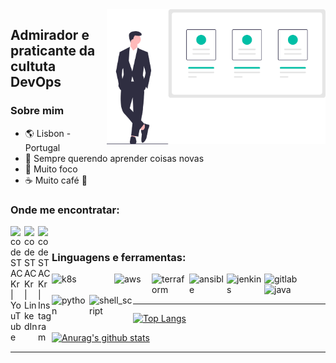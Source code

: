 <img align="right" width="350" src="https://github.com/ivanjonatas/ivanjonatas/blob/master/imagens/logo.svg">

## Admirador e praticante da cultuta DevOps

### Sobre mim
- :earth_americas: Lisbon - Portugal
- 🌱 Sempre querendo aprender coisas novas 
- :dart: Muito foco
- :coffee: Muito café 🤣
### Onde me encontratar:


[<img align="left" alt="codeSTACKr | YouTube" width="22px" src="https://cdn.jsdelivr.net/npm/simple-icons@v3/icons/youtube.svg" />][youtube]
[<img align="left" alt="codeSTACKr | LinkedIn" width="22px" src="https://cdn.jsdelivr.net/npm/simple-icons@v3/icons/linkedin.svg" />][linkedin]
[<img align="left" alt="codeSTACKr | Instagram" width="22px" src="https://cdn.jsdelivr.net/npm/simple-icons@v3/icons/instagram.svg" />][instagram]

<br />

### Linguagens e ferramentas:
[<img align="left" alt="k8s" width="100px" src="https://miro.medium.com/max/730/0*0xAFVp2oiGROzPiX" />][k8s]

[<img align="left" alt="aws" width="60px" src="https://cdn2.downdetector.com/static/uploads/logo/aws-logo-icon-PNG-Transparent-Background_3.png" />][k8s]

[<img align="left" alt="terraform" width="60px" src="https://static-00.iconduck.com/assets.00/file-type-terraform-icon-455x512-csyun60o.png" />][k8s]

[<img align="left" alt="ansible" width="60px" src="https://e7.pngegg.com/pngimages/443/653/png-clipart-ansible-g2-technology-group-red-hat-organization-computer-software-magic-circle-miscellaneous-angle-thumbnail.png" />][k8s]

[<img align="left" alt="jenkins" width="60px" src="https://miro.medium.com/max/800/1*LOFbTP2SxXcFpM_qTsUSuw.png" />][jenkins]

[<img align="left" alt="gitlab" width="60px" src="https://cdn.worldvectorlogo.com/logos/gitlab.svg" />][gitlab]

[<img align="left" alt="java" width="90px" src="https://miro.medium.com/max/1024/1*jkOCjQlkGZjbhWdvh7LfRA.png" />][java]

[<img align="left" alt="python" width="60px" src="https://upload.wikimedia.org/wikipedia/commons/thumb/c/c3/Python-logo-notext.svg/1869px-Python-logo-notext.svg.png" />][java]

[<img align="left" alt="shell_script" width="70px" src="https://encrypted-tbn0.gstatic.com/images?q=tbn:ANd9GcS2KKbij-vaM7uwKs7w7uRV3OGczoTnecAhpg&s" />][java]

<br />
<br />

---

[![Top Langs](https://github-readme-stats.vercel.app/api/top-langs/?username=ivanjonatas)](https://github.com/ivanjonatas/github-readme-stats)

[![Anurag's github stats](https://github-readme-stats.vercel.app/api?username=ivanjonatas&show_icons=true&theme=vue-dark)](https://github.com/ivanjonatas/github-readme-stats)

<!-- 
  percentual por tecnologia
 -->

<!-- 
  CI/CD
  gitlab CI
  git
  jenkins
  docker
  Kubernetes
  java
  maven  
 -->
<!-- 
<br />
<br /> -->

---
<!-- <details>
  <summary>:zap: Github Stats</summary>

  [![Anurag's github stats](https://github-readme-stats.vercel.app/api?username=ivanjonatas&show_icons=true&layout=defaul)](https://github.com/ivanjonatas/github-readme-stats)



  <!-- <img align="left" alt="codeSTACKr's Github Stats" src="https://github-readme-stats.codestackr.vercel.app/api?username=codeSTACKr&show_icons=true&hide_border=true" /> -->

<!-- ---
</details> --> 

[youtube]: https://www.youtube.com/channel/UCfWNBu2eAbCkFP0QYpDIjmg
[instagram]: https://www.instagram.com/ivan.jonatas/
[linkedin]: https://www.linkedin.com/in/ivan-jonatas-b97a72119
[jenkins]: https://www.jenkins.io/doc/
[gitlab]: https://docs.gitlab.com/
[docker]: https://docs.docker.com/
[k8s]: https://kubernetes.io/pt/docs/home/
[elk]: https://www.elastic.co/guide/index.html
[maven]: https://maven.apache.org/guides/index.html
[java]: https://docs.oracle.com/en/java/
[aws]: https://aws.amazon.com/pt/

